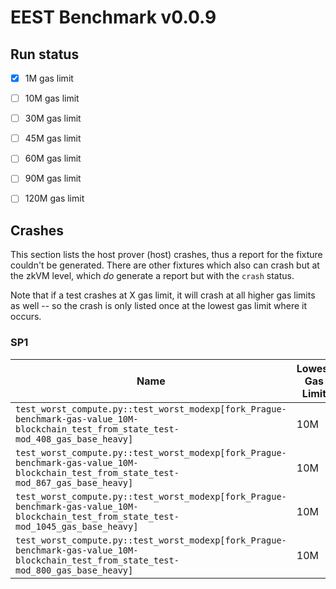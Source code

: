 # EEST Benchmark v0.0.9

## Run status
- [X] 1M gas limit
- [ ] 10M gas limit
- [ ] 30M gas limit
- [ ] 45M gas limit
- [ ] 60M gas limit
- [ ] 90M gas limit
- [ ] 120M gas limit


## Crashes

This section lists the host prover (host) crashes, thus a report for the fixture couldn't be generated. There are other fixtures 
which also can crash but at the zkVM level, which *do* generate a report but with the `crash` status.

Note that if a test crashes at X gas limit, it will crash at all higher gas limits as well -- so the crash is only 
listed once at the lowest gas limit where it occurs.


### SP1
| Name | Lowest Gas Limit | Error |
| ---- | --------- | ----- |
| `test_worst_compute.py::test_worst_modexp[fork_Prague-benchmark-gas-value_10M-blockchain_test_from_state_test-mod_408_gas_base_heavy]` | 10M | Prover process OOM |
| `test_worst_compute.py::test_worst_modexp[fork_Prague-benchmark-gas-value_10M-blockchain_test_from_state_test-mod_867_gas_base_heavy]` | 10M | Prover process OOM |
| `test_worst_compute.py::test_worst_modexp[fork_Prague-benchmark-gas-value_10M-blockchain_test_from_state_test-mod_1045_gas_base_heavy]` | 10M | Prover process OOM |
| `test_worst_compute.py::test_worst_modexp[fork_Prague-benchmark-gas-value_10M-blockchain_test_from_state_test-mod_800_gas_base_heavy]` | 10M | Prover process OOM |